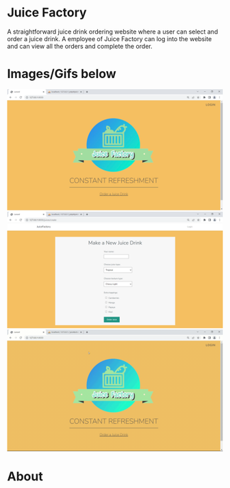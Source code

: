 # Juice Factory
A straightforward juice drink ordering website where a user can select and order a juice drink. 
A employee of Juice Factory can log into the website and can view all the orders and complete the order. 

# Images/Gifs below
<img src="jfactoryimg/JFactory.png" width="550"> 
<img src="jfactoryimg/Drink form.png" width="550">


<img src="jfactoryimg/Ordering-juice.gif" width="550">

                
# About 





